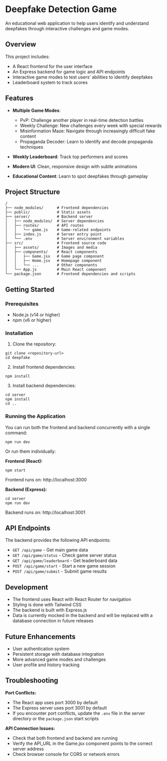 # Deepfake Detection Game

An educational web application to help users identify and understand deepfakes through interactive challenges and game modes.

## Overview

This project includes:
- A React frontend for the user interface
- An Express backend for game logic and API endpoints
- Interactive game modes to test users' abilities to identify deepfakes
- Leaderboard system to track scores

## Features

- **Multiple Game Modes**:
  - PvP: Challenge another player in real-time detection battles
  - Weekly Challenge: New challenges every week with special rewards
  - Misinformation Maze: Navigate through increasingly difficult fake content
  - Propaganda Decoder: Learn to identify and decode propaganda techniques
  
- **Weekly Leaderboard**: Track top performers and scores
- **Modern UI**: Clean, responsive design with subtle animations
- **Educational Content**: Learn to spot deepfakes through gameplay

## Project Structure

```
/
├── node_modules/      # Frontend dependencies
├── public/            # Static assets
├── server/            # Backend server
│   ├── node_modules/  # Server dependencies
│   ├── routes/        # API routes
│   │   └── game.js    # Game-related endpoints
│   ├── index.js       # Server entry point
│   └── .env           # Server environment variables
├── src/               # Frontend source code
│   ├── assets/        # Images and media
│   ├── components/    # React components
│   │   ├── Game.jsx   # Game page component
│   │   ├── Home.jsx   # Homepage component
│   │   └── ...        # Other components
│   └── App.js         # Main React component
└── package.json       # Frontend dependencies and scripts
```

## Getting Started

### Prerequisites

- Node.js (v14 or higher)
- npm (v6 or higher)

### Installation

1. Clone the repository:
```
git clone <repository-url>
cd deepfake
```

2. Install frontend dependencies:
```
npm install
```

3. Install backend dependencies:
```
cd server
npm install
cd ..
```

### Running the Application

You can run both the frontend and backend concurrently with a single command:
```
npm run dev
```

Or run them individually:

**Frontend (React):**
```
npm start
```
Frontend runs on: http://localhost:3000

**Backend (Express):**
```
cd server
npm run dev
```
Backend runs on: http://localhost:3001

## API Endpoints

The backend provides the following API endpoints:

- `GET /api/game` - Get main game data
- `GET /api/game/status` - Check game server status
- `GET /api/game/leaderboard` - Get leaderboard data
- `POST /api/game/start` - Start a new game session
- `POST /api/game/submit` - Submit game results

## Development

- The frontend uses React with React Router for navigation
- Styling is done with Tailwind CSS
- The backend is built with Express.js
- Data is currently mocked in the backend and will be replaced with a database connection in future releases

## Future Enhancements

- User authentication system
- Persistent storage with database integration
- More advanced game modes and challenges
- User profile and history tracking

## Troubleshooting

**Port Conflicts:**
- The React app uses port 3000 by default
- The Express server uses port 3001 by default
- If you encounter port conflicts, update the `.env` file in the server directory or the `package.json` start scripts

**API Connection Issues:**
- Check that both frontend and backend are running
- Verify the API_URL in the Game.jsx component points to the correct server address
- Check browser console for CORS or network errors
